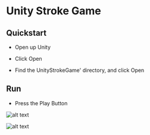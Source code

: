 # Unity Stroke Game

## Quickstart
* Open up Unity

* Click Open

* Find the UnityStrokeGame' directory, and click Open
## Run
* Press the Play Button


![alt text](https://drive.google.com/file/d/0BxlX8gnBsVrcODk2WmZnLTZOMzQ/view?usp=sharing)

![alt text](https://drive.google.com/file/d/0BxlX8gnBsVrcTHJROUl3UWZseWs/view?usp=sharing)
